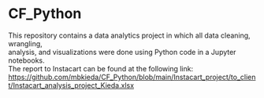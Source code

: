 # CF_Python
This repository contains a data analytics project in which all data cleaning, wrangling,  
analysis, and visualizations were done using Python code in a Jupyter notebooks.  
The report to Instacart can be found at the following link:  
<https://github.com/mbkieda/CF_Python/blob/main/Instacart_project/to_client/Instacart_analysis_project_Kieda.xlsx>
